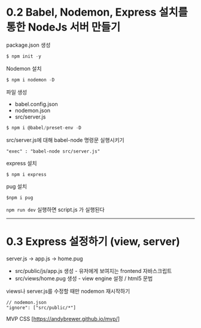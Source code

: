 # 0.2 Babel, Nodemon, Express 설치를 통한 NodeJs 서버 만들기

package.json 생성
```jsx
$ npm init -y
```

Nodemon 설치
```jsx
$ npm i nodemon -D
```

파일 생성
- babel.config.json
- nodemon.json
- src/server.js

```jsx
$ npm i @babel/preset-env -D
```

src/server.js에 대해 babel-node 명령문 실행시키기
```
"exec" : "babel-node src/server.js"
```

express 설치
```
$ npm i express
```

pug 설치
```
$npm i pug
```

`npm run dev` 실행하면 script.js 가 실행된다

<hr>

# 0.3 Express 설정하기 (view, server)

server.js -> app.js -> home.pug
- src/public/js/app.js 생성 - 유저에게 보여지는 frontend 자바스크립트
- src/views/home.pug 생성 - view engine 설정 / html5 문법

views나 server.js를 수정할 때만 nodemon 재시작하기
```
// nodemon.json
"ignore": ["src/public/*"]
```

MVP CSS [https://andybrewer.github.io/mvp/]
